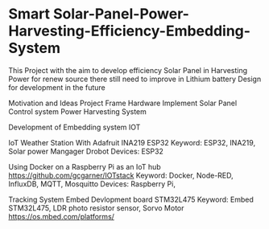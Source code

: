 # Smart Solar-Panel-Power-Harvesting-Efficiency-Embedding-System
This Project with the aim to develop efficiency Solar Panel in Harvesting Power for renew source 
there still need to improve in Lithium battery Design for development in the future 

Motivation and Ideas
Project Frame
Hardware Implement
Solar Panel Control system
Power Harvesting System


Development of Embedding system IOT 

IoT Weather Station With Adafruit INA219 ESP32
Keyword: ESP32, INA219, Solar power Mangager Drobot
Devices: ESP32

Using Docker on a Raspberry Pi as an IoT hub
https://github.com/gcgarner/IOTstack 
Keyword: Docker, Node-RED, InfluxDB, MQTT, Mosquitto
Devices: Raspberry Pi,

Tracking System Embed Devlopment board STM32L475
Keyword: Embed STM32L475, LDR photo resistor sensor, Sorvo Motor
https://os.mbed.com/platforms/
